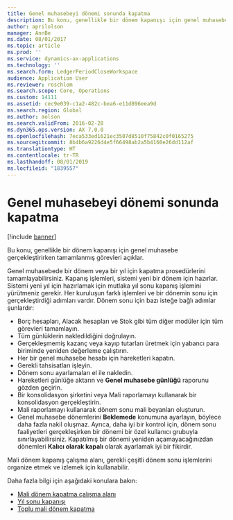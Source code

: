 ```yaml
---
title: Genel muhasebeyi dönemi sonunda kapatma
description: Bu konu, genellikle bir dönem kapanışı için genel muhasebe gerçekleştirirken tamamlanmış görevleri açıklar.
author: aprilolson
manager: AnnBe
ms.date: 08/01/2017
ms.topic: article
ms.prod: ''
ms.service: dynamics-ax-applications
ms.technology: ''
ms.search.form: LedgerPeriodCloseWorkspace
audience: Application User
ms.reviewer: roschlom
ms.search.scope: Core, Operations
ms.custom: 14111
ms.assetid: cec9e039-c1a2-482c-bea6-e11d896eea9d
ms.search.region: Global
ms.author: aolson
ms.search.validFrom: 2016-02-28
ms.dyn365.ops.version: AX 7.0.0
ms.openlocfilehash: 7eca533ed1621ec3507d8510f75842c0f0165275
ms.sourcegitcommit: 8b4b6a9226d4e5f66498ab2a5b4160e26dd112af
ms.translationtype: HT
ms.contentlocale: tr-TR
ms.lasthandoff: 08/01/2019
ms.locfileid: "1839557"
---
```

# <a name="close-the-general-ledger-at-period-end"></a>Genel muhasebeyi dönemi sonunda kapatma

[!include [banner](../includes/banner.md)]

Bu konu, genellikle bir dönem kapanışı için genel muhasebe gerçekleştirirken tamamlanmış görevleri açıklar. 

Genel muhasebede bir dönem veya bir yıl için kapatma prosedürlerini tamamlayabilirsiniz. Kapanış işlemleri, sistemi yeni bir dönem için hazırlar. Sistemi yeni yıl için hazırlamak için mutlaka yıl sonu kapanış işlemini yürütmeniz gerekir. Her kuruluşun farklı işlemleri ve bir dönemin sonu için gerçekleştirdiği adımları vardır. Dönem sonu için bazı isteğe bağlı adımlar şunlardır:

-   Borç hesapları, Alacak hesapları ve Stok gibi tüm diğer modüler için tüm görevleri tamamlayın.
-   Tüm günlüklerin nakledildiğini doğrulayın.
-   Gerçekleşmemiş kazanç veya kayıp tutarları üretmek için yabancı para biriminde yeniden değerleme çalıştırın.
-   Her bir genel muhasebe hesabı için hareketleri kapatın.
-   Gerekli tahsisatları işleyin.
-   Dönem sonu ayarlamaları el ile nakledin.
-   Hareketleri günlüğe aktarın ve **Genel muhasebe günlüğü** raporunu gözden geçirin.
-   Bir konsolidasyon şirketini veya Mali raporlamayı kullanarak bir konsolidasyon gerçekleştirin.
-   Mali raporlamayı kullanarak dönem sonu mali beyanları oluşturun.
-   Genel muhasebe dönemlerini **Beklemede** konumuna ayarlayın, böylece daha fazla nakil oluşmaz. Ayrıca, daha iyi bir kontrol için, dönem sonu faaliyetleri gerçekleşirken bir dönemi bir özel kullanıcı grubuyla sınırlayabilirsiniz. Kapatılmış bir dönemi yeniden açamayacağınızdan dönemleri **Kalıcı olarak kapalı** olarak ayarlamak iyi bir fikirdir.

Mali dönem kapanış çalışma alanı, gerekli çeşitli dönem sonu işlemlerini organize etmek ve izlemek için kullanabilir. 


Daha fazla bilgi için aşağıdaki konulara bakın:
- [Mali dönem kapatma çalışma alanı](financial-period-close-workspace.md) 
- [Yıl sonu kapanışı](Year-end-close.md)  
- [Toplu mali dönem kapatma](tasks/mass-financial-period-close.md)




